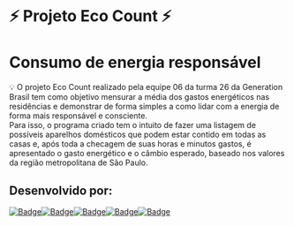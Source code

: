 # ⚡ Projeto Eco Count ⚡
# Consumo de energia responsável
 💡 O projeto Eco Count realizado pela equipe 06 da turma 26 da Generation Brasil tem como objetivo mensurar a média dos gastos energéticos nas residências e demonstrar de forma simples a como lidar com a energia de forma mais responsável e consciente.
  <br /> Para isso, o programa criado tem o intuito de fazer uma listagem de possíveis aparelhos domésticos que podem estar contido em todas as casas e, após toda a checagem de suas horas e minutos gastos, é apresentado o gasto energético e o câmbio esperado, baseado nos valores da região metropolitana de São Paulo.
    
 ## Desenvolvido por:
[![Badge](https://img.shields.io/badge/-João_Pedro-grey?style=flat-square&labelColor=black&logo=github&logoColor=white&link=https://github.com/jotape00)](https://github.com/jotape00)[![Badge](https://img.shields.io/badge/-Anny-grey?style=flat-square&labelColor=black&logo=github&logoColor=white&link=https://github.com/annysena)](https://github.com/annysena)[![Badge](https://img.shields.io/badge/-Fernanda-grey?style=flat-square&labelColor=black&logo=github&logoColor=white&link=https://github.com/Fe-r-nanda)](https://github.com/Fe-r-nanda)[![Badge](https://img.shields.io/badge/-Gabriel_Almeida-grey?style=flat-square&labelColor=black&logo=github&logoColor=white&link=https://github.com/bielalmd)](https://github.com/bielalmd)[![Badge](https://img.shields.io/badge/-Gabriel_Reis-grey?style=flat-square&labelColor=black&logo=github&logoColor=white&link=https://github.com/gabriel8514)](https://github.com/gabriel8514)
